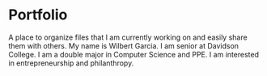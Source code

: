 # Portfolio
A place to organize files that I am currently working on and easily share them with others.
My name is Wilbert Garcia. I am senior at Davidson College. I am a double major in Computer Science and PPE.
I am interested in entrepreneurship and philanthropy.
